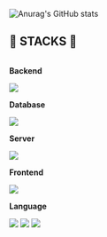 ![Anurag's GitHub stats](https://github-readme-stats.vercel.app/api?username=HYEONHUYOON&show_icons=true&theme=radical)

## 🔨 STACKS 🔨
<div style="display:flex; flex-direction:column; align-items:flex-start;">
    <!-- Backend -->
    <p><strong>Backend</strong></p>
    <div>
        <img src="https://img.shields.io/badge/node.js-6DA55F?style=for-the-badge&logo=node.js&logoColor=white"> 
    </div>    
    <!-- Database -->
    <p><strong>Database</strong></p>
    <div>
        <img src="https://img.shields.io/badge/mysql-4479A1?style=for-the-badge&logo=mysql&logoColor=white"> 
    </div>
    <!-- Server -->
    <p><strong>Server</strong></p>
    <div>
        <img src="https://img.shields.io/badge/Amazon AWS-232F3E?style=for-the-badge&logo=amazon aws&logoColor=white"> 
    </div>
    <!-- Frontend -->
    <p><strong>Frontend</strong></p>
    <div>
        <img src="https://img.shields.io/badge/css-1572B6?style=flat-square&logo=css3&logoColor=white"> 
    </div>
    <!-- Language -->
    <p><strong>Language</strong></p>
    <div>
        <img src="https://img.shields.io/badge/go-%2300ADD8.svg?style=for-the-badge&logo=go&logoColor=white">
        <img src="https://img.shields.io/badge/javascript-%23323330.svg?style=for-the-badge&logo=javascript&logoColor=%23F7DF1E"> 
        <img src="https://img.shields.io/badge/c%23-%23239120.svg?style=for-the-badge&logo=c-sharp&logoColor=white">      
    </div>
